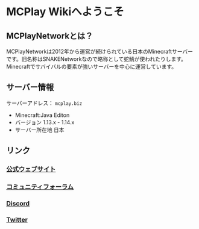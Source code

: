 # MCPlay Wikiへようこそ
## MCPlayNetworkとは？

MCPlayNetworkは2012年から運営が続けられている日本のMinecraftサーバーです。旧名称はSNAKENetworkなので略称として蛇鯖が使われたりします。  
Minecraftでサバイバルの要素が強いサーバーを中心に運営しています。

## サーバー情報
サーバーアドレス： `mcplay.biz`

- Minecraft:Java Editon
- バージョン 1.13.x - 1.14.x
- サーバー所在地 日本

## リンク
### [公式ウェブサイト](https://www.mcplay.biz/)
### [コミュニティフォーラム](https://community.mcplay.biz/)
### [Discord](https://discordapp.com/invite/KwbCWAM)
### [Twitter](https://twitter.com/MCPlayNetwork)